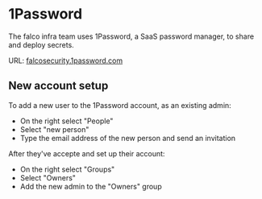 # 1Password

The falco infra team uses 1Password, a SaaS password manager, to share and deploy secrets.

URL: [falcosecurity.1password.com](https://falcosecurity.1password.com)

## New account setup

To add a new user to the 1Password account, as an existing admin:

* On the right select "People"
* Select "new person"
* Type the email address of the new person and send an invitation

After they've accepte and set up their account:

* On the right select "Groups"
* Select "Owners"
* Add the new admin to the "Owners" group


